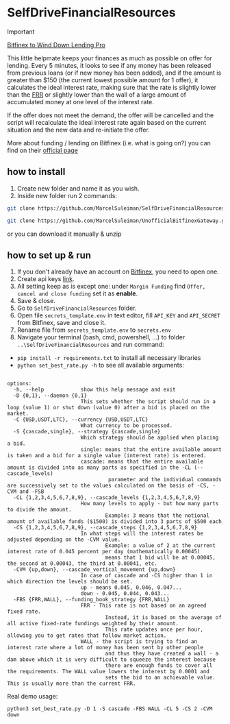 # SelfDriveFinancialResources

> [!IMPORTANT]
> [Bitfinex to Wind Down Lending Pro](https://www.bitfinex.com/posts/1054)

This little helpmate keeps your finances as much as possible on offer for lending.
Every 5 minutes, it looks to see if any money has been released from previous loans
(or if new money has been added), and if the amount is greater than $150 (the current lowest possible amount for 1 offer),
it calculates the ideal interest rate, making sure that the rate is slightly lower than the 
[FRR](https://support.bitfinex.com/hc/en-us/articles/213919009-What-is-the-Bitfinex-Funding-Flash-Return-Rate) 
or slightly lower than the wall of a large amount of accumulated money at one level of the interest rate.

If the offer does not meet the demand, the offer will be cancelled and the script will recalculate the ideal interest 
rate again based on the current situation and the new data and re-initiate the offer.

More about funding / lending on Bitfinex (i.e. what is going on?) you can find on their 
[official page](https://support.bitfinex.com/hc/en-us/articles/214441185-What-is-Margin-Funding)


## how to install
1) Create new folder and name it as you wish.
2) Inside new folder run 2 commands:
```sh
git clone https://github.com/MarcelSuleiman/SelfDriveFinancialResources.git
```

```sh
git clone https://github.com/MarcelSuleiman/UnofficialBitfinexGateway.git
```
or you can download it manually & unzip

## how to set up & run
1) If you don't already have an account on [Bitfinex](https://www.bitfinex.com/), you need to open one.
2) Create api keys [link](https://setting.bitfinex.com/api#my-keys).
3) All setting keep as is except one: under `Margin Funding` find `Offer, cancel and close funding` set it as __enable__.
4) Save & close.
5) Go to `SelfDriveFinancialResources` folder.
6) Open file `secrets_template.env` in text editor, fill `API_KEY` and `API_SECRET` from Bitfinex, save and close it.
7) Rename file from `secrets_template.env` to `secrets.env`
8) Navigate your terminal (bash, cmd, powershell, ...) to folder `..\SelfDriveFinancialResources` and run command:
* `pip install -r requirements.txt` to install all necessary libraries
* `python set_best_rate.py -h` to see all available arguments:
```usage: SelfDriveFinancialResource [-h] [-D {0,1}] [-C {USD,USDT,LTC}] [-S {cascade,single}] [-CL {1,2,3,4,5,6,7,8,9}] [-CS {1,2,3,4,5,6,7,8,9}] [-CVM {up,down}] [-FBS {FRR,WALL}]

options:
  -h, --help            show this help message and exit
  -D {0,1}, --daemon {0,1}
                        This sets whether the script should run in a loop (value 1) or shut down (value 0) after a bid is placed on the market.
  -C {USD,USDT,LTC}, --currency {USD,USDT,LTC}
                        What currency to be processed.
  -S {cascade,single}, --strategy {cascade,single}
                        Which strategy should be applied when placing a bid.
                        single: means that the entire available amount is taken and a bid for a single value (interest rate) is entered.
                        cascade: means that the entire available amount is divided into as many parts as specified in the -CL (--cascade_levels)
                                 parameter and the individual commands are successively set to the values calculated on the basis of -CS, -CVM and -FSB
  -CL {1,2,3,4,5,6,7,8,9}, --cascade_levels {1,2,3,4,5,6,7,8,9}
                        How many levels to apply - but how many parts to divide the amount.
                                Example: 3 means that the notional amount of available funds ($1500) is divided into 3 parts of $500 each
  -CS {1,2,3,4,5,6,7,8,9}, --cascade_steps {1,2,3,4,5,6,7,8,9}
                        In what steps will the interest rates be adjusted depending on the -CVM value.
                                Example: a value of 2 at the current interest rate of 0.045 percent per day (mathematically 0.00045)
                                means that 1 bid will be at 0.00045, the second at 0.00043, the third at 0.00041, etc.
  -CVM {up,down}, --cascade_vertical_movement {up,down}
                        In case of cascade and -CS higher than 1 in which direction the levels should be set.
                        up - means 0.045, 0.046, 0.047...
                        down - 0.045, 0.044, 0.043...
  -FBS {FRR,WALL}, --funding_book_strategy {FRR,WALL}
                        FRR - This rate is not based on an agreed fixed rate.
                                Instead, it is based on the average of all active fixed-rate fundings weighted by their amount.
                                This rate updates once per hour, allowing you to get rates that follow market action.
                        WALL - the script is trying to find an interest rate where a lot of money has been sent by other people
                                and thus they have created a wall - a dam above which it is very difficult to squeeze the interest because
                                there are enough funds to cover all the requirements. The WALL value lowers the interest by 0.0001 and
                                sets the bid to an achievable value. This is usually more than the current FRR.

```
Real demo usage:
```shell
python3 set_best_rate.py -D 1 -S cascade -FBS WALL -CL 5 -CS 2 -CVM down
```